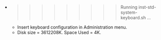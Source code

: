 * >>>>>>>>> Running inst-std-system-keyboard.sh ...
  * Insert keyboard configuration in Administration menu.
  * Disk size = 3612208K. Space Used = 4K.
